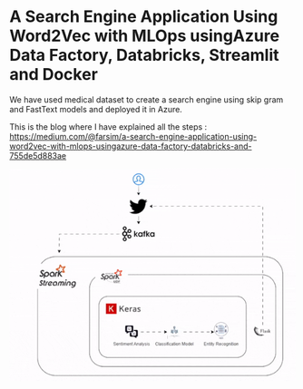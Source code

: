# A Search Engine Application Using Word2Vec with MLOps usingAzure Data Factory, Databricks, Streamlit and Docker
We have used medical dataset to create a search engine using skip gram and FastText models and deployed it in Azure.

This is the blog where I have explained all the steps : https://medium.com/@farsim/a-search-engine-application-using-word2vec-with-mlops-usingazure-data-factory-databricks-and-755de5d883ae

![alt text](https://github.com/farsim-hossain/Real-Time-Response-Generation-To-Customers-in-Social-Media-Using-Kafka-Spark-and-Deep-Learning-WIP-/blob/main/architecture.gif)
